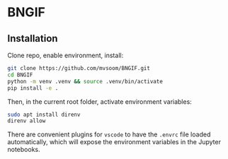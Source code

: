 # BNGIF

## Installation

Clone repo, enable environment, install:
```bash
git clone https://github.com/mvsoom/BNGIF.git
cd BNGIF
python -m venv .venv && source .venv/bin/activate
pip install -e .
```

Then, in the current root folder, activate environment variables:
```bash
sudo apt install direnv
direnv allow
```
There are convenient plugins for `vscode` to have the `.envrc` file loaded automatically, which will expose the environment variables in the Jupyter notebooks.